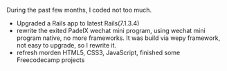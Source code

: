 During the past few months, I coded not too much.
  - Upgraded a Rails app to latest Rails(7.1.3.4)
  - rewrite the exited PadelX wechat mini program, using wechat mini program native, no more frameworks. It was build via wepy framework, not easy to upgrade, so I rewrite it.
  - refresh morden HTML5, CSS3, JavaScript, finished some Freecodecamp projects